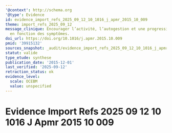 ```yaml
---
'@context': http://schema.org
'@type': Evidence
id: evidence_import_refs_2025_09_12_10_1016_j_apmr_2015_10_009
theme: import_refs_2025_09_12
message_clinique: Encourager l’activité, l’autogestion et une progression graduée
  en fonction des symptômes.
doi_url: https://doi.org/10.1016/j.apmr.2015.10.009
pmid: '39915132'
sources_snapshot: _audit/evidence_import_refs_2025_09_12_10_1016_j_apmr_2015_10_009.json
statut: valide
type_etude: synthese
publication_date: '2015-12-01'
last_verified: '2025-09-12'
retraction_status: ok
evidence_level:
  scale: OCEBM
  value: unspecified
---
```

# Evidence Import Refs 2025 09 12 10 1016 J Apmr 2015 10 009

